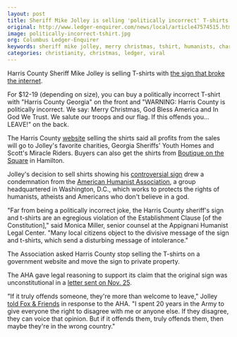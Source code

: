 ```yaml
---
layout: post
title: Sheriff Mike Jolley is selling 'politically incorrect' T-shirts for charity
original: http://www.ledger-enquirer.com/news/local/article47574515.html
image: politically-incorrect-tshirt.jpg
org: Columbus Ledger-Enquirer
keywords: sheriff mike jolley, merry christmas, tshirt, humanists, charity
categories: christianity, christmas, ledger, viral
---
```


Harris County Sheriff Mike Jolley is selling T-shirts with [the sign that broke the internet](http://www.ledger-enquirer.com/news/local/news-columns-blogs/chuck-williams/article47197945.html).

<!--break-->

For $12-19 (depending on size), you can buy a politically incorrect T-shirt with "Harris County Georgia" on the front and "WARNING: Harris County is politically incorrect. We say: Merry Christmas, God Bless America and In God We Trust. We salute our troops and our flag. If this offends you... LEAVE!" on the back.

The Harris County [website](http://harris-county.com/pc/) selling the shirts said all profits from the sales will go to Jolley's favorite charities, Georgia Sheriffs' Youth Homes and Scott's Miracle Riders. Buyers can also get the shirts from [Boutique on the Square](https://www.facebook.com/Boutiqueonthesquare/) in Hamilton.

Jolley's decision to sell shirts showing his [controversial sign](http://www.ledger-enquirer.com/news/local/article46241055.html) drew a condemnation from the [American Humanist Association](http://americanhumanist.org/), a group headquartered in Washington, D.C., which works to protects the rights of humanists, atheists and Americans who don't believe in a god.

"Far from being a politically incorrect joke, the Harris County sheriff's sign and t-shirts are an egregious violation of the Establishment Clause [of the Constitution]," said Monica Miller, senior counsel at the Appignani Humanist Legal Center. "Many local citizens object to the divisive message of the sign and t-shirts, which send a disturbing message of intolerance."

The Association asked Harris County stop selling the T-shirts on a government website and move the sign to private property.

The AHA gave legal reasoning to support its claim that the original sign was unconstitutional in a [letter sent on Nov. 25](http://aha-files.s3.amazonaws.com/2/3b/6/5831/20151125_Harris_County_-_Georgia_Sheriff_Sign_-_AHA_Letter.pdf).

"If it truly offends someone, they're more than welcome to leave," Jolley [told Fox & Friends](http://insider.foxnews.com/2015/11/27/georgia-sheriff-mike-jolley-proud-be-politically-incorrect) in response to the AHA. "I spent 20 years in the Army to give everyone the right to disagree with me or anyone else. If they disagree, they can voice that opinion. But if it offends them, truly offends them, then maybe they're in the wrong country."